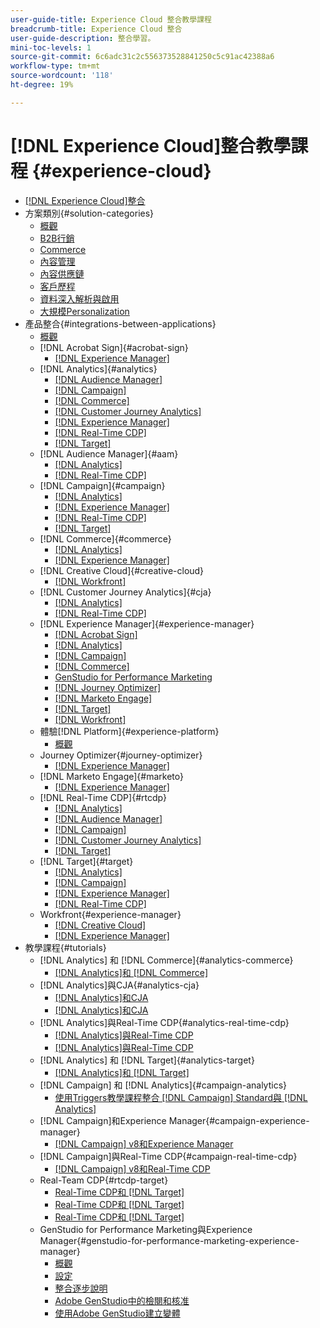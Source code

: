 ```yaml
---
user-guide-title: Experience Cloud 整合教學課程
breadcrumb-title: Experience Cloud 整合
user-guide-description: 整合學習。
mini-toc-levels: 1
source-git-commit: 6c6adc31c2c556373528841250c5c91ac42388a6
workflow-type: tm+mt
source-wordcount: '118'
ht-degree: 19%

---
```



# [!DNL Experience Cloud]整合教學課程 {#experience-cloud}

+ [[!DNL Experience Cloud]整合](./overview.md)
+ 方案類別{#solution-categories}
   + [概觀](./solution-categories/overview.md)
   + [B2B行銷](./solution-categories/b2b.md)
   + [Commerce](./solution-categories/commerce.md)
   + [內容管理](./solution-categories/content-management.md)
   + [內容供應鏈](./solution-categories/content-supply-chain.md)
   + [客戶歷程](./solution-categories/customer-journeys.md)
   + [資料深入解析與啟用](./solution-categories/data-insights.md)
   + [大規模Personalization](./solution-categories/personalization.md)
+ 產品整合{#integrations-between-applications}
   + [概觀](./integrations-between-applications/overview.md)
   + [!DNL Acrobat Sign]{#acrobat-sign}
      + [[!DNL Experience Manager]](./integrations-between-applications/acrobat-sign/acrobat-sign-experience-manager.md)
   + [!DNL Analytics]{#analytics}
      + [[!DNL Audience Manager]](./integrations-between-applications/analytics/analytics-aam.md)
      + [[!DNL Campaign]](./integrations-between-applications/analytics/analytics-campaign.md)
      + [[!DNL Commerce]](./integrations-between-applications/analytics/analytics-commerce.md)
      + [[!DNL Customer Journey Analytics]](./integrations-between-applications/analytics/analytics-customer-journey-analytics.md)
      + [[!DNL Experience Manager]](./integrations-between-applications/analytics/analytics-experience-manager.md)
      + [[!DNL Real-Time CDP]](./integrations-between-applications/analytics/analytics-rtcdp.md)
      + [[!DNL Target]](./integrations-between-applications/analytics/analytics-target.md)
   + [!DNL Audience Manager]{#aam}
      + [[!DNL Analytics]](./integrations-between-applications/aam/aam-analytics.md)
      + [[!DNL Real-Time CDP]](./integrations-between-applications/aam/aam-rtcdp.md)
   + [!DNL Campaign]{#campaign}
      + [[!DNL Analytics]](./integrations-between-applications/campaign/campaign-analytics.md)
      + [[!DNL Experience Manager]](./integrations-between-applications/campaign/campaign-experience-manager.md)
      + [[!DNL Real-Time CDP]](./integrations-between-applications/campaign/campaign-rtcdp.md)
      + [[!DNL Target]](./integrations-between-applications/campaign/campaign-target.md)
   + [!DNL Commerce]{#commerce}
      + [[!DNL Analytics]](./integrations-between-applications/commerce/commerce-analytics.md)
      + [[!DNL Experience Manager]](./integrations-between-applications/commerce/commerce-experience-manager.md)
   + [!DNL Creative Cloud]{#creative-cloud}
      + [[!DNL Workfront]](./integrations-between-applications/creative-cloud/creative-cloud-workfront.md)
   + [!DNL Customer Journey Analytics]{#cja}
      + [[!DNL Analytics]](./integrations-between-applications/cja/customer-journey-analytics-analytics.md)
      + [[!DNL Real-Time CDP]](./integrations-between-applications/cja/cja-rtcdp.md)
   + [!DNL Experience Manager]{#experience-manager}
      + [[!DNL Acrobat Sign]](./integrations-between-applications/experience-manager/experience-manager-acrobat-sign.md)
      + [[!DNL Analytics]](./integrations-between-applications/experience-manager/experience-manager-analytics.md)
      + [[!DNL Campaign]](./integrations-between-applications/experience-manager/experience-manager-campaign.md)
      + [[!DNL Commerce]](./integrations-between-applications/experience-manager/experience-manager-commerce.md)
      + [GenStudio for Performance Marketing](./integrations-between-applications/experience-manager/experience-manager-genstudio-for-performance-marketing.md)
      + [[!DNL Journey Optimizer]](./integrations-between-applications/experience-manager/experience-manager-journey-optimizer.md)
      + [[!DNL Marketo Engage]](./integrations-between-applications/experience-manager/experience-manager-marketo.md)
      + [[!DNL Target]](./integrations-between-applications/experience-manager/experience-manager-target.md)
      + [[!DNL Workfront]](./integrations-between-applications/experience-manager/experience-manager-workfront.md)
   + 體驗[!DNL Platform]{#experience-platform}
      + [概觀](./integrations-between-applications/experience-platform/platform.md)
   + Journey Optimizer{#journey-optimizer}
      + [[!DNL Experience Manager]](./integrations-between-applications/journey-optimizer/journey-optimizer-experience-manager.md)
   + [!DNL Marketo Engage]{#marketo}
      + [[!DNL Experience Manager]](./integrations-between-applications/marketo/marketo-experience-manager.md)
   + [!DNL Real-Time CDP]{#rtcdp}
      + [[!DNL Analytics]](./integrations-between-applications/rtcdp/rtcdp-analytics.md)
      + [[!DNL Audience Manager]](./integrations-between-applications/rtcdp/rtcdp-aam.md)
      + [[!DNL Campaign]](./integrations-between-applications/rtcdp/rtcdp-campaign.md)
      + [[!DNL Customer Journey Analytics]](./integrations-between-applications/rtcdp/rtcdp-cja.md)
      + [[!DNL Target]](./integrations-between-applications/rtcdp/rtcdp-target.md)
   + [!DNL Target]{#target}
      + [[!DNL Analytics]](./integrations-between-applications/target/target-analytics.md)
      + [[!DNL Campaign]](./integrations-between-applications/target/target-campaign.md)
      + [[!DNL Experience Manager]](./integrations-between-applications/target/target-experience-manager.md)
      + [[!DNL Real-Time CDP]](./integrations-between-applications/target/target-rtcdp.md)
   + Workfront{#experience-manager}
      + [[!DNL Creative Cloud]](./integrations-between-applications/workfront/workfront-creative-cloud.md)
      + [[!DNL Experience Manager]](./integrations-between-applications/workfront/workfront-experience-manager.md)
+ 教學課程{#tutorials}
   + [!DNL Analytics] 和 [!DNL Commerce]{#analytics-commerce}
      + [[!DNL Analytics]和 [!DNL Commerce]](./tutorials/analytics-commerce/analytics-commerce.md)
   + [!DNL Analytics]與CJA{#analytics-cja}
      + [[!DNL Analytics]和CJA](./tutorials/analytics-cja/experience-platform-edge.md)
      + [[!DNL Analytics]和CJA](./tutorials/analytics-cja/experience-platform-source-connector.md)
   + [!DNL Analytics]與Real-Time CDP{#analytics-real-time-cdp}
      + [[!DNL Analytics]與Real-Time CDP](./tutorials/analytics-rtcdp/experience-platform-edge.md)
      + [[!DNL Analytics]與Real-Time CDP](./tutorials/analytics-rtcdp/experience-platform-source-connector.md)
   + [!DNL Analytics] 和 [!DNL Target]{#analytics-target}
      + [[!DNL Analytics]和 [!DNL Target]](./tutorials/analytics-target/analytics-target.md)
   + [!DNL Campaign] 和 [!DNL Analytics]{#campaign-analytics}
      + [使用Triggers教學課程整合 [!DNL Campaign] Standard與 [!DNL Analytics] ](./tutorials/campaign-analytics/campaign-analytics-trigger.md)
   + [!DNL Campaign]和Experience Manager{#campaign-experience-manager}
      + [[!DNL Campaign] v8和Experience Manager](./tutorials/campaign-aem/campaign-v8-with-experience-manager.md)
   + [!DNL Campaign]與Real-Time CDP{#campaign-real-time-cdp}
      + [[!DNL Campaign] v8和Real-Time CDP](./tutorials/campaign-rtcdp/campaign-v8-real-time-cdp.md)
   + Real-Team CDP{#rtcdp-target}
      + [Real-Time CDP和 [!DNL Target]](./tutorials/rtcdp-target/web-sdk-and-target-destination.md)
      + [Real-Time CDP和 [!DNL Target]](./tutorials/rtcdp-target/mobile-sdk-and-target-destination.md)
      + [Real-Time CDP和 [!DNL Target]](./tutorials/rtcdp-target/atjs-and-target-destination.md)
   + GenStudio for Performance Marketing與Experience Manager{#genstudio-for-performance-marketing-experience-manager}
      + [概觀](./tutorials/aem-genstudio-for-performance-marketing/overview.md)
      + [設定](./tutorials/aem-genstudio-for-performance-marketing/setup.md)
      + [整合逐步說明](./tutorials/aem-genstudio-for-performance-marketing/integration-walkthrough.md)
      + [Adobe GenStudio中的檢閱和核准](./tutorials/aem-genstudio-for-performance-marketing/use-case-1.md)
      + [使用Adobe GenStudio建立變體](./tutorials/aem-genstudio-for-performance-marketing/use-case-2.md)
